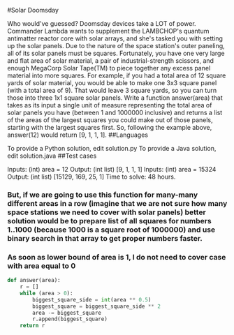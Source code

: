 
#Solar Doomsday

Who would've guessed? Doomsday devices take a LOT of power. Commander Lambda wants to supplement the LAMBCHOP's quantum antimatter reactor core with solar arrays, and she's tasked you with setting up the solar panels.
Due to the nature of the space station's outer paneling, all of its solar panels must be squares. Fortunately, you have one very large and flat area of solar material, a pair of industrial-strength scissors, and enough MegaCorp Solar Tape(TM) to piece together any excess panel material into more squares. For example, if you had a total area of 12 square yards of solar material, you would be able to make one 3x3 square panel (with a total area of 9). That would leave 3 square yards, so you can turn those into three 1x1 square solar panels.
Write a function answer(area) that takes as its input a single unit of measure representing the total area of solar panels you have (between 1 and 1000000 inclusive) and returns a list of the areas of the largest squares you could make out of those panels, starting with the largest squares first. So, following the example above, answer(12) would return [9, 1, 1, 1].
##Languages

To provide a Python solution, edit solution.py
To provide a Java solution, edit solution.java
##Test cases

Inputs:
    (int) area = 12
Output:
    (int list) [9, 1, 1, 1]
Inputs:
    (int) area = 15324
Output:
    (int list) [15129, 169, 25, 1]
Time to solve: 48 hours.


### But, if we are going to use this function for many-many different areas in a row (imagine that we are not sure how many space stations we need to cover with solar panels) better solution would be to prepare list of all squares for numbers 1..1000 (because 1000 is a square root of 1000000) and use binary search in that array to get proper numbers faster.
### As soon as lower bound of area is 1, I do not need to cover case with area equal to 0


```python
def answer(area):
    r = []
    while (area > 0):
        biggest_square_side = int(area ** 0.5)
        biggest_square = biggest_square_side ** 2
        area -= biggest_square
        r.append(biggest_square)
    return r
```
